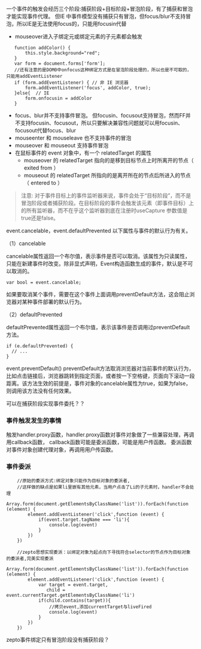  一个事件的触发会经历三个阶段:捕获阶段+目标阶段+冒泡阶段，有了捕获和冒泡才能实现事件代理。
 但IE 中事件模型没有捕获只有冒泡，但focus/blur不支持冒泡，所以IE是无法使用focus的，只能用focusin代替
 
 - mouseover进入子绑定元或绑定元素的子元素都会触发
 ````
    function addColor() {
        this.style.background="red";
    }
    var form = document.forms['form'];
    //还有注意的是DOM0中onfocus这种绑定方式是在冒泡阶段处理的，所以也是不可取的，只能用addEventListener
    if (form.addEventListener) { // 非 IE 浏览器
        form.addEventListener('focus', addColor, true);
    }else{  // IE
        form.onfocusin = addColor
    }
 ````
- focus、blur并不支持事件冒泡。
但focusin、focusout支持冒泡，然而FF并不支持focusin、focusout，所以只要解决兼容性问题就可以用focusin、focusout代替focus、blur
- mouseenter 和 mouseleave 也不支持事件的冒泡
- mouseover 和 mouseout 支持事件冒泡
- 在鼠标事件的 event 对象中，有一个 relatedTarget 的属性
   - mouseover 的 relatedTarget 指向的是移到目标节点上时所离开的节点（ exited from ）
   - mouseout 的 relatedTarget 所指向的是离开所在的节点后所进入的节点（ entered to ）
   
   
   
>注意: 对于事件目标上的事件监听器来说，事件会处于“目标阶段”，而不是冒泡阶段或者捕获阶段。在目标阶段的事件会触发该元素（即事件目标）上的所有监听器，而不在乎这个监听器到底在注册时useCapture 参数值是true还是false。


event.cancelable，event.defaultPrevented
以下属性与事件的默认行为有关。

（1）cancelable

cancelable属性返回一个布尔值，表示事件是否可以取消。该属性为只读属性，只能在新建事件时改变。除非显式声明，Event构造函数生成的事件，默认是不可以取消的。
````
var bool = event.cancelable;
````
如果要取消某个事件，需要在这个事件上面调用preventDefault方法，这会阻止浏览器对某种事件部署的默认行为。

（2）defaultPrevented

defaultPrevented属性返回一个布尔值，表示该事件是否调用过preventDefault方法。
````
if (e.defaultPrevented) {
  // ...
}
````


event.preventDefault()
preventDefault方法取消浏览器对当前事件的默认行为，比如点击链接后，浏览器跳转到指定页面，或者按一下空格键，页面向下滚动一段距离。该方法生效的前提是，事件对象的cancelable属性为true，如果为false，则调用该方法没有任何效果。


可以在捕获阶段实现事件委托？？


### 事件触发发生的事情
触发handler.proxy函数，handler.proxy函数对事件对象做了一些兼容处理，再调用callback函数，
callback函数可能是委派函数，可能是用户传函数。
委派函数对事件对象创建代理对象，再调用用户传函数。

### 事件委派

````
    //原始的委派方式:绑定对象只能作为目标对象的委派者,
    //这样做的缺点是如果li里嵌有其他元素，当用户点击了Li的子元素时，handler不会处理
    Array.form(document.getElementsByClassName('list')).forEach(function (element) {
        element.addEventListener('click',function (event) {
            if(event.target.tagName === 'li'){
                console.log(event)
            }
        })
    })

    //zepto思想实现委派：以绑定对象为起点向下寻找符合selector的节点作为目标对象的委派者,完美实现委派
    Array.form(document.getElementsByClassName('list')).forEach(function (element) {
        element.addEventListener('click',function (event) {
            var target = event.target,
               child = event.currentTarget.getElementsByClassName('li')
            if(child.contains(target)){
                //拷贝event,添加currentTarget与liveFired
                console.log(event)
            }
        })
    })
````
zepto事件绑定只有冒泡阶段没有捕获阶段？